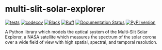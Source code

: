 # multi-slit-solar-explorer

[![tests](https://github.com/sun-data/multi-slit-solar-explorer/actions/workflows/tests.yml/badge.svg)](https://github.com/sun-data/multi-slit-solar-explorer/actions/workflows/tests.yml)
[![codecov](https://codecov.io/gh/sun-data/multi-slit-solar-explorer/graph/badge.svg?token=tBcex8q72g)](https://codecov.io/gh/sun-data/multi-slit-solar-explorer)
[![Black](https://github.com/sun-data/multi-slit-solar-explorer/actions/workflows/black.yml/badge.svg)](https://github.com/sun-data/multi-slit-solar-explorer/actions/workflows/black.yml)
[![Ruff](https://github.com/sun-data/multi-slit-solar-explorer/actions/workflows/ruff.yml/badge.svg)](https://github.com/sun-data/multi-slit-solar-explorer/actions/workflows/ruff.yml)
[![Documentation Status](https://readthedocs.com/projects/sun-data-multi-slit-solar-explorer/badge/?version=latest&token=04d5b4b840efc110f0858920dcef5f0c7d420092904885488a4518e1621df298)](https://sun-data-multi-slit-solar-explorer.readthedocs-hosted.com/en/latest/?badge=latest)
[![PyPI version](https://badge.fury.io/py/multi-slit-solar-explorer.svg)](https://badge.fury.io/py/multi-slit-solar-explorer)

A Python library which models the optical system of the Multi-Slit Solar Explorer, a NASA satellite which measures the spectrum of the solar corona over a wide field of view with high spatial, spectral, and temporal resolution.
